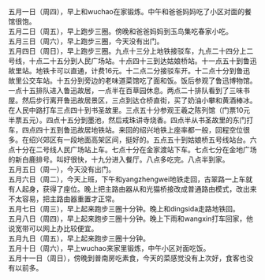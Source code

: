 五月一日（周四），早上和wuchao在家锻炼。中午和爸爸妈妈吃了小区对面的餐馆很饱。</br>
五月二日（周五），早上跑步三圈。傍晚和爸爸妈妈到玉鸟集吃春家小吃。</br>
五月三日（周六），早上跑步三圈，今天没有出门。</br>
五月四日（周日），早上跑步三圈。九点十三分上地铁接驳车，九点二十四分上二号线，十点二十五分到人民广场站。十点四十三到达姑娘桥站。十一点五十到鲁迅故里站。地铁卡可以直通，计费16元。十二点二分接驳车开。十二点十分到鲁迅故里公交车站。十五分到旁边的老味道菜馆吃了面和饭。饭后参观了鲁迅博物馆。一点十五排队进入鲁迅故居，一点半在百草园休息。两点二十排队看到了三味书屋。然后步行离开鲁迅故居景区，三点到达仓桥直街，买了奶油小攀和黄酒棒冰。在人民中路打车三点四十到书圣故里。三点五十分参观王羲之陈列馆（门票10元半票五元）。四点十五分到墨池，然后戒珠讲寺烧香。四点半从书圣故里的东门打车，四点四十五到鲁迅故居地铁站。来回的绍兴地铁上座率都一般，回程空位很多。在绍兴郊区有一段地面高架区间，挺好的。五点五十到姑娘桥五号线站台。六点十分在二号线人民广场站上车。七点十分在金家渡站下车。七点七分在金地广场的新白鹿排号。叫好很快，十九分进入餐厅。八点多吃完。八点半到家。</br>
五月五日（周一），今天没有出门。</br>
五月六日（周二），今天上班，下午和yangzhengwei地铁走回，古翠路一上车就有人起身，获得了座位。晚上把主路由器从和光猫桥接改成普通路由模式，改出来不太容易，把主路由器重置才正常。</br>
五月七日（周三），早上起来跑步三圈十分钟。晚上和dingsida走路地铁回。</br>
五月八日（周四），早上起来跑步三圈十分钟。晚上下雨和wangxin打车回家，他说宽带可以网上办比较便宜。</br>
五月九日（周五），早上起来跑步三圈十分钟。</br>
五月十日（周六），早上wuchao来家里锻炼，中午小区对面吃饭。</br>
五月十一日（周日），傍晚到普南房吃素食，今天的菜感觉没有上次好，食客也没有以前多。</br>
